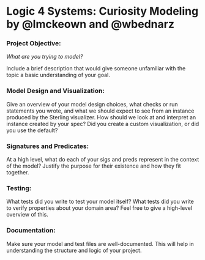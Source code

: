 # Logic 4 Systems: Curiosity Modeling by @lmckeown and @wbednarz #
<ln/>

### Project Objective: 
*What are you trying to model?* 

Include a brief description that would give someone unfamiliar with the topic a basic understanding of your goal.

### Model Design and Visualization: 
Give an overview of your model design choices, what checks or run statements you wrote, and what we should expect to see from an instance produced by the Sterling visualizer. 
How should we look at and interpret an instance created by your spec? 
Did you create a custom visualization, or did you use the default?

### Signatures and Predicates: 
At a high level, what do each of your sigs and preds represent in the context of the model? Justify the purpose for their existence and how they fit together.

### Testing:  
What tests did you write to test your model itself? What tests did you write to verify properties about your domain area? Feel free to give a high-level overview of this.

### Documentation:  
Make sure your model and test files are well-documented. This will help in understanding the structure and logic of your project.
